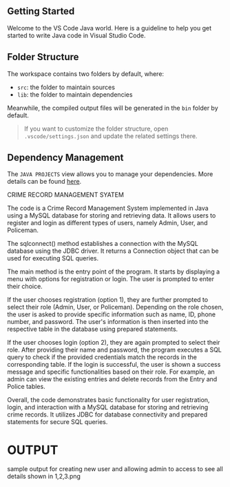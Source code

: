 ## Getting Started

Welcome to the VS Code Java world. Here is a guideline to help you get started to write Java code in Visual Studio Code.

## Folder Structure

The workspace contains two folders by default, where:

- `src`: the folder to maintain sources
- `lib`: the folder to maintain dependencies

Meanwhile, the compiled output files will be generated in the `bin` folder by default.

> If you want to customize the folder structure, open `.vscode/settings.json` and update the related settings there.

## Dependency Management

The `JAVA PROJECTS` view allows you to manage your dependencies. More details can be found [here](https://github.com/microsoft/vscode-java-dependency#manage-dependencies).

CRIME RECORD MANAGEMENT SYATEM

The code is a Crime Record Management System implemented in Java using a MySQL database for storing and retrieving data. It allows users to register and login as different types of users, namely Admin, User, and Policeman.

The sqlconnect() method establishes a connection with the MySQL database using the JDBC driver. It returns a Connection object that can be used for executing SQL queries.

The main method is the entry point of the program. It starts by displaying a menu with options for registration or login. The user is prompted to enter their choice.

If the user chooses registration (option 1), they are further prompted to select their role (Admin, User, or Policeman). Depending on the role chosen, the user is asked to provide specific information such as name, ID, phone number, and password. The user's information is then inserted into the respective table in the database using prepared statements.

If the user chooses login (option 2), they are again prompted to select their role. After providing their name and password, the program executes a SQL query to check if the provided credentials match the records in the corresponding table. If the login is successful, the user is shown a success message and specific functionalities based on their role. For example, an admin can view the existing entries and delete records from the Entry and Police tables.

Overall, the code demonstrates basic functionality for user registration, login, and interaction with a MySQL database for storing and retrieving crime records. It utilizes JDBC for database connectivity and prepared statements for secure SQL queries.


# OUTPUT
sample output for creating new user and allowing admin to access to see all details
shown in 1,2,3.png
